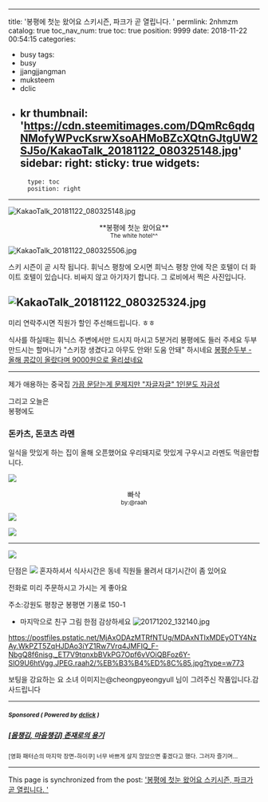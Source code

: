 
---
title: '봉평에 첫눈 왔어요 스키시즌, 파크가 곧 열립니다. '
permlink: 2nhmzm
catalog: true
toc_nav_num: true
toc: true
position: 9999
date: 2018-11-22 00:54:15
categories:
- busy
tags:
- busy
- jjangjjangman
- muksteem
- dclic
- kr
thumbnail: 'https://cdn.steemitimages.com/DQmRc6qdqNMofyWPvcKsrwXsoAHMoBZcXQtnGJtgUW2SJ5o/KakaoTalk_20181122_080325148.jpg'
sidebar:
    right:
        sticky: true
widgets:
    -
        type: toc
        position: right
---


![KakaoTalk_20181122_080325148.jpg](https://cdn.steemitimages.com/DQmRc6qdqNMofyWPvcKsrwXsoAHMoBZcXQtnGJtgUW2SJ5o/KakaoTalk_20181122_080325148.jpg)


<center>**봉평에 첫눈 왔어요** </center>
<center><sup> The white hotel^^</sup></center>

![KakaoTalk_20181122_080325506.jpg](https://cdn.steemitimages.com/DQmfAotFYXSyMy1VMoi1qP4WHT3z8XvzBMsZQT7jdVEUgnZ/KakaoTalk_20181122_080325506.jpg)

스키 시즌이 곧 시작 됩니다.
휘닉스 평창에 오시면
희닉스 평창 안에 작은 호텔이 더 화이트 호텔이 있습니다. 
비싸지 않고 아기자기 합니다.
그 로비에서 찍은 사진입니다.

![KakaoTalk_20181122_080325324.jpg](https://cdn.steemitimages.com/DQmb4mXwkFUhpmbzMsHhocgrwFXjdjmPcptjzpF6NHcLmLg/KakaoTalk_20181122_080325324.jpg)
---

미리 연락주시면 
직원가 할인 주선해드립니다. ㅎㅎ

식사를 하실때는 휘닉스 주변에서만 드시지 마시고 5분거리 봉평에도 들러 주세요
두부 만드시는 할머니가
"스키장 생겼다고 아무도 안와! 도움 안돼" 하시네요
[봉평순두부 - 올해 콩값이 올랐다며 9000원으로 올리셨네요](https://www.google.com/url?q=https://steemit.com/tasteem/%40raah/tasteem-aba780%3Fsort%3Dvotes&sa=U&ved=0ahUKEwiVqoqj2ebeAhUa8rwKHey2DRsQFggEMAA&client=internal-uds-cse&cx=011445933062884569876:-jmpkfnkicw&usg=AOvVaw16Wy0uf8xIDh1Vib3JNdlI)


---
제가 애용하는 중국집
[가끔 문닫는게 문제지만 "자글자글" 1인분도 자금성](https://www.google.com/url?q=https://steemit.com/tasteem/%40raah/tasteem-e27b22&sa=U&ved=0ahUKEwjO85D_2ebeAhVExLwKHaaTDwkQFggEMAA&client=internal-uds-cse&cx=011445933062884569876:-jmpkfnkicw&usg=AOvVaw03rDONw_M670KF8Ajjomsj)

그리고 오늘은  
봉평에도 
### 돈카츠, 돈코츠 라멘
일식을 맛있게 하는 집이 올해 오픈했어요
우리돼지로 맛있게 구우시고 라멘도 먹을만합니다.

![](https://cdn.steemitimages.com/DQmNquo8bh7CSix4m9Sz7g88htsjpDavqxHppS7oWsMhQan/image.png)

<center>빠삭</center>
<center><sup> by:@raah  </sup></center>

![](https://cdn.steemitimages.com/DQmUqet4TBnCY37W96NqacpuDuCxgBQ3Cf6xgzHStMUkSMS/image.png)


![](https://cdn.steemitimages.com/DQmSSU6Z9SJx9deC4LNwhz36SwgduRr4CeQGjZBb7FnVsS5/image.png)

---
![](https://cdn.steemitimages.com/DQmcxvk9WvLzr99gGuZ8rqreZmDjy2nEwh7DEVfj2Cu2fLj/image.png)

단점은
![](https://cdn.steemitimages.com/DQmYiSemCW6bkXxGAAhjJ7Xhw3jyfZwDHWnPjXi66ttKekb/image.png)
혼자하셔서 식사시간은 동네 직원들 몰려서 대기시간이 좀 있어요

전화로 미리 주문하시고 가시는 게 좋아요

주소:강원도 평창군 봉평면 기풍로 150-1 

* 마지막으로 친구 그림 한점 감상하세요
![20171202_132140.jpg](https://cdn.steemitimages.com/DQmXQrVxRsYjmams7kQ66a1yQFMvBCynZvbD7esZ6d2Pkv7/20171202_132140.jpg)

https://postfiles.pstatic.net/MjAxODAzMTRfNTUg/MDAxNTIxMDEyOTY4NzAy.WkPZT5ZqHJDAo3iYZ1Rw7Vrq4JMFIQ_F-NbgQ8f6nisg._ET7V9tqnxbBVkPG7Opf6vVOiQBFoz6Y-SlO9U6htVgg.JPEG.raah2/%EB%B3%B4%ED%8C%85.jpg?type=w773

보팅을 강요하는 요 소녀 이미지는@cheongpyeongyull 님이 그려주신 작품입니다.감사드립니다

---

#####  <sub> **Sponsored ( Powered by [dclick](https://www.dclick.io) )** </sub>
##### [[몸챙김, 마음챙김] 존재로의 용기](https://api.dclick.io/v1/c?x=eyJhbGciOiJIUzI1NiIsInR5cCI6IkpXVCJ9.eyJjIjoicmFhaCIsInMiOiItcmFhaC0zLWJvb2tzdGVlbS0xNTQyNzY1ODE3MDY1IiwiYSI6WyJ0LTg2MCJdLCJ1cmwiOiJodHRwczovL3N0ZWVtaXQuY29tL2tyLW1pbmRmdWxuZXNzL0BzZW9pbnNlb2NrLy0tMTU0MjU4MTc0MTE0MiIsImlhdCI6MTU0Mjc2NTgxNywiZXhwIjoxODU4MTI1ODE3fQ.9DPjRE0yfDDHY7UizT2wVSbFHWKWLA5ko-lFA7JgTWE)
<sup>[영화 패터슨의 마지막 장면-하이쿠] 너무 바쁘게 살지 않았으면 좋겠다고 했다. 그러자 즐기며...</sup>
</center>


- - -

This page is synchronized from the post: ['봉평에 첫눈 왔어요 스키시즌, 파크가 곧 열립니다. '](https://steemit.com/@raah/2nhmzm)
